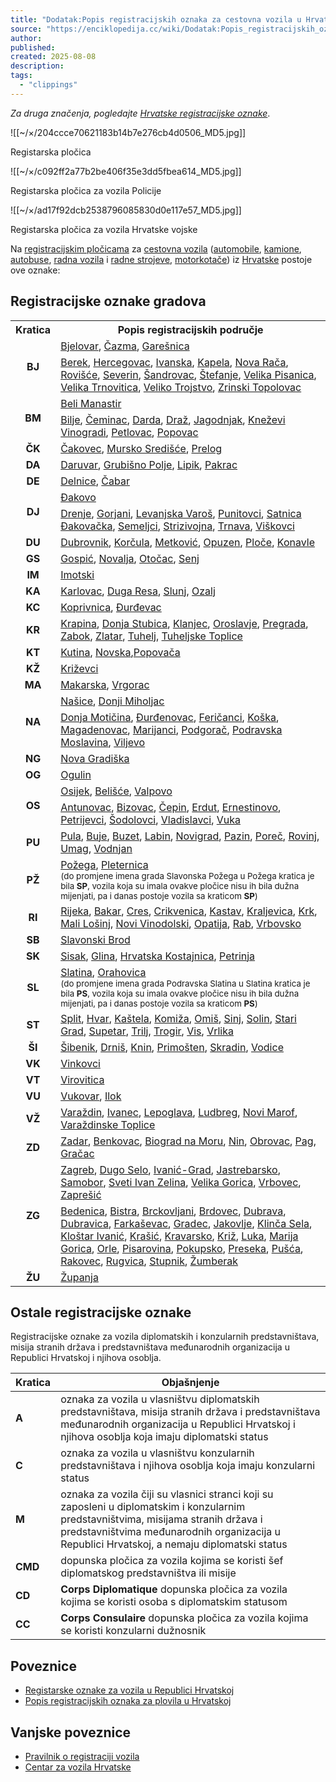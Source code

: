 ```yaml
---
title: "Dodatak:Popis registracijskih oznaka za cestovna vozila u Hrvatskoj – Hrvatska internetska enciklopedija"
source: "https://enciklopedija.cc/wiki/Dodatak:Popis_registracijskih_oznaka_za_cestovna_vozila_u_Hrvatskoj"
author:
published:
created: 2025-08-08
description:
tags:
  - "clippings"
---
```

*Za druga značenja, pogledajte [Hrvatske registracijske oznake](https://enciklopedija.cc/wiki/Hrvatske_registracijske_oznake "Hrvatske registracijske oznake")*.

![[~/×/204ccce70621183b14b7e276cb4d0506_MD5.jpg]]

Registarska pločica

![[~/×/c092ff2a77b2be406f35e3dd5fbea614_MD5.jpg]]

Registarska pločica za vozila Policije

![[~/×/ad17f92dcb2538796085830d0e117e57_MD5.jpg]]

Registarska pločica za vozila Hrvatske vojske

Na [registracijskim pločicama](https://enciklopedija.cc/wiki/Registarska_plo%C4%8Dica_vozila "Registarska pločica vozila") za [cestovna vozila](https://enciklopedija.cc/wiki/Cestovna_vozila "Cestovna vozila") ([automobile](https://enciklopedija.cc/wiki/Automobil "Automobil"), [kamione](https://enciklopedija.cc/wiki/Kamion "Kamion"), [autobuse](https://enciklopedija.cc/wiki/Autobus "Autobus"), [radna vozila](https://enciklopedija.cc/wiki/Radno_vozilo "Radno vozilo") i [radne strojeve](https://enciklopedija.cc/wiki/Radni_stroj "Radni stroj"), [motorkotače](https://enciklopedija.cc/wiki/Motorkota%C4%8D "Motorkotač")) iz [Hrvatske](https://enciklopedija.cc/wiki/Hrvatska "Hrvatska") postoje ove oznake:

## Registracijske oznake gradova

<table><tbody><tr><th>Kratica</th><th>Popis registracijskih područje</th></tr><tr><td rowspan="2"><center><b>BJ</b></center></td><td><a href="https://enciklopedija.cc/wiki/Bjelovar">Bjelovar</a>, <a href="https://enciklopedija.cc/wiki/%C4%8Cazma">Čazma</a>, <a href="https://enciklopedija.cc/wiki/Gare%C5%A1nica">Garešnica</a></td></tr><tr><td><a href="https://enciklopedija.cc/wiki/Berek">Berek</a>, <a href="https://enciklopedija.cc/wiki/Hercegovac">Hercegovac</a>, <a href="https://enciklopedija.cc/wiki/Ivanska">Ivanska</a>, <a href="https://enciklopedija.cc/wiki/Kapela_(Bjelovarsko-bilogorska_%C5%BEupanija)">Kapela</a>, <a href="https://enciklopedija.cc/wiki/Nova_Ra%C4%8Da">Nova Rača</a>, <a href="https://enciklopedija.cc/wiki/Rovi%C5%A1%C4%87e">Rovišće</a>, <a href="https://enciklopedija.cc/wiki/Severin_(op%C4%87ina)">Severin</a>, <a href="https://enciklopedija.cc/wiki/%C5%A0androvac">Šandrovac</a>, <a href="https://enciklopedija.cc/wiki/%C5%A0tefanje">Štefanje</a>, <a href="https://enciklopedija.cc/wiki/Velika_Pisanica">Velika Pisanica</a>, <a href="https://enciklopedija.cc/wiki/Velika_Trnovitica">Velika Trnovitica</a>, <a href="https://enciklopedija.cc/wiki/Veliko_Trojstvo">Veliko Trojstvo</a>, <a href="https://enciklopedija.cc/wiki/Zrinski_Topolovac">Zrinski Topolovac</a></td></tr><tr><td rowspan="2"><center><b>BM</b></center></td><td><a href="https://enciklopedija.cc/wiki/Beli_Manastir">Beli Manastir</a></td></tr><tr><td><a href="https://enciklopedija.cc/wiki/Bilje">Bilje</a>, <a href="https://enciklopedija.cc/wiki/%C4%8Ceminac">Čeminac</a>, <a href="https://enciklopedija.cc/wiki/Darda">Darda</a>, <a href="https://enciklopedija.cc/wiki/Dra%C5%BE">Draž</a>, <a href="https://enciklopedija.cc/wiki/Jagodnjak">Jagodnjak</a>, <a href="https://enciklopedija.cc/wiki/Kne%C5%BEevi_Vinogradi">Kneževi Vinogradi</a>, <a href="https://enciklopedija.cc/wiki/Petlovac">Petlovac</a>, <a href="https://enciklopedija.cc/wiki/Popovac">Popovac</a></td></tr><tr><td><center><b>ČK</b></center></td><td><a href="https://enciklopedija.cc/wiki/%C4%8Cakovec">Čakovec</a>, <a href="https://enciklopedija.cc/wiki/Mursko_Sredi%C5%A1%C4%87e">Mursko Središće</a>, <a href="https://enciklopedija.cc/wiki/Prelog">Prelog</a></td></tr><tr><td><center><b>DA</b></center></td><td><a href="https://enciklopedija.cc/wiki/Daruvar">Daruvar</a>, <a href="https://enciklopedija.cc/wiki/Grubi%C5%A1no_Polje">Grubišno Polje</a>, <a href="https://enciklopedija.cc/wiki/Lipik">Lipik</a>, <a href="https://enciklopedija.cc/wiki/Pakrac">Pakrac</a></td></tr><tr><td><center><b>DE</b></center></td><td><a href="https://enciklopedija.cc/wiki/Delnice">Delnice</a>, <a href="https://enciklopedija.cc/wiki/%C4%8Cabar">Čabar</a></td></tr><tr><td rowspan="2"><center><b>DJ</b></center></td><td><a href="https://enciklopedija.cc/wiki/%C4%90akovo">Đakovo</a></td></tr><tr><td><a href="https://enciklopedija.cc/wiki/Drenje">Drenje</a>, <a href="https://enciklopedija.cc/wiki/Gorjani">Gorjani</a>, <a href="https://enciklopedija.cc/wiki/Levanjska_Varo%C5%A1">Levanjska Varoš</a>, <a href="https://enciklopedija.cc/wiki/Punitovci">Punitovci</a>, <a href="https://enciklopedija.cc/wiki/Satnica_%C4%90akova%C4%8Dka">Satnica Đakovačka</a>, <a href="https://enciklopedija.cc/wiki/Semeljci">Semeljci</a>, <a href="https://enciklopedija.cc/wiki/Strizivojna">Strizivojna</a>, <a href="https://enciklopedija.cc/wiki/Trnava">Trnava</a>, <a href="https://enciklopedija.cc/wiki/Vi%C5%A1kovci">Viškovci</a></td></tr><tr><td><center><b>DU</b></center></td><td><a href="https://enciklopedija.cc/wiki/Dubrovnik">Dubrovnik</a>, <a href="https://enciklopedija.cc/wiki/Kor%C4%8Dula_(grad)">Korčula</a>, <a href="https://enciklopedija.cc/wiki/Metkovi%C4%87">Metković</a>, <a href="https://enciklopedija.cc/wiki/Opuzen">Opuzen</a>, <a href="https://enciklopedija.cc/wiki/Plo%C4%8De">Ploče</a>, <a href="https://enciklopedija.cc/wiki/Konavle">Konavle</a></td></tr><tr><td><center><b>GS</b></center></td><td><a href="https://enciklopedija.cc/wiki/Gospi%C4%87">Gospić</a>, <a href="https://enciklopedija.cc/wiki/Novalja">Novalja</a>, <a href="https://enciklopedija.cc/wiki/Oto%C4%8Dac">Otočac</a>, <a href="https://enciklopedija.cc/wiki/Senj">Senj</a></td></tr><tr><td><center><b>IM</b></center></td><td><a href="https://enciklopedija.cc/wiki/Imotski">Imotski</a></td></tr><tr><td><center><b>KA</b></center></td><td><a href="https://enciklopedija.cc/wiki/Karlovac">Karlovac</a>, <a href="https://enciklopedija.cc/wiki/Duga_Resa">Duga Resa</a>, <a href="https://enciklopedija.cc/wiki/Slunj">Slunj</a>, <a href="https://enciklopedija.cc/wiki/Ozalj">Ozalj</a></td></tr><tr><td><center><b>KC</b></center></td><td><a href="https://enciklopedija.cc/wiki/Koprivnica">Koprivnica</a>, <a href="https://enciklopedija.cc/wiki/%C4%90ur%C4%91evac">Đurđevac</a></td></tr><tr><td><center><b>KR</b></center></td><td><a href="https://enciklopedija.cc/wiki/Krapina">Krapina</a>, <a href="https://enciklopedija.cc/wiki/Donja_Stubica">Donja Stubica</a>, <a href="https://enciklopedija.cc/wiki/Klanjec">Klanjec</a>, <a href="https://enciklopedija.cc/wiki/Oroslavje">Oroslavje</a>, <a href="https://enciklopedija.cc/wiki/Pregrada">Pregrada</a>, <a href="https://enciklopedija.cc/wiki/Zabok">Zabok</a>, <a href="https://enciklopedija.cc/wiki/Zlatar">Zlatar</a>, <a href="https://enciklopedija.cc/wiki/Tuhelj">Tuhelj</a>, <a href="https://enciklopedija.cc/wiki/Tuheljske_Toplice">Tuheljske Toplice</a></td></tr><tr><td><center><b>KT</b></center></td><td><a href="https://enciklopedija.cc/wiki/Kutina">Kutina</a>, <a href="https://enciklopedija.cc/wiki/Novska">Novska</a>,<a href="https://enciklopedija.cc/wiki/Popova%C4%8Da">Popovača</a></td></tr><tr><td><center><b>KŽ</b></center></td><td><a href="https://enciklopedija.cc/wiki/Kri%C5%BEevci">Križevci</a></td></tr><tr><td><center><b>MA</b></center></td><td><a href="https://enciklopedija.cc/wiki/Makarska">Makarska</a>, <a href="https://enciklopedija.cc/wiki/Vrgorac">Vrgorac</a></td></tr><tr><td rowspan="2"><center><b>NA</b></center></td><td><a href="https://enciklopedija.cc/wiki/Na%C5%A1ice">Našice</a>, <a href="https://enciklopedija.cc/wiki/Donji_Miholjac">Donji Miholjac</a></td></tr><tr><td><a href="https://enciklopedija.cc/wiki/Donja_Moti%C4%8Dina">Donja Motičina</a>, <a href="https://enciklopedija.cc/wiki/%C4%90ur%C4%91enovac">Đurđenovac</a>, <a href="https://enciklopedija.cc/wiki/Feri%C4%8Danci">Feričanci</a>, <a href="https://enciklopedija.cc/wiki/Ko%C5%A1ka">Koška</a>, <a href="https://enciklopedija.cc/wiki/Magadenovac">Magadenovac</a>, <a href="https://enciklopedija.cc/wiki/Marijanci">Marijanci</a>, <a href="https://enciklopedija.cc/wiki/Podgora%C4%8D">Podgorač</a>, <a href="https://enciklopedija.cc/wiki/Podravska_Moslavina">Podravska Moslavina</a>, <a href="https://enciklopedija.cc/wiki/Viljevo">Viljevo</a></td></tr><tr><td><center><b>NG</b></center></td><td><a href="https://enciklopedija.cc/wiki/Nova_Gradi%C5%A1ka">Nova Gradiška</a></td></tr><tr><td><center><b>OG</b></center></td><td><a href="https://enciklopedija.cc/wiki/Ogulin">Ogulin</a></td></tr><tr><td rowspan="2"><center><b>OS</b></center></td><td><a href="https://enciklopedija.cc/wiki/Osijek">Osijek</a>, <a href="https://enciklopedija.cc/wiki/Beli%C5%A1%C4%87e">Belišće</a>, <a href="https://enciklopedija.cc/wiki/Valpovo">Valpovo</a></td></tr><tr><td><a href="https://enciklopedija.cc/wiki/Antunovac">Antunovac</a>, <a href="https://enciklopedija.cc/wiki/Bizovac">Bizovac</a>, <a href="https://enciklopedija.cc/wiki/%C4%8Cepin">Čepin</a>, <a href="https://enciklopedija.cc/wiki/Erdut">Erdut</a>, <a href="https://enciklopedija.cc/wiki/Ernestinovo">Ernestinovo</a>, <a href="https://enciklopedija.cc/wiki/Petrijevci">Petrijevci</a>, <a href="https://enciklopedija.cc/wiki/%C5%A0odolovci">Šodolovci</a>, <a href="https://enciklopedija.cc/wiki/Vladislavci">Vladislavci</a>, <a href="https://enciklopedija.cc/wiki/Vuka">Vuka</a></td></tr><tr><td><center><b>PU</b></center></td><td><a href="https://enciklopedija.cc/wiki/Pula">Pula</a>, <a href="https://enciklopedija.cc/wiki/Buje">Buje</a>, <a href="https://enciklopedija.cc/wiki/Buzet">Buzet</a>, <a href="https://enciklopedija.cc/wiki/Labin">Labin</a>, <a href="https://enciklopedija.cc/wiki/Novigrad">Novigrad</a>, <a href="https://enciklopedija.cc/wiki/Pazin">Pazin</a>, <a href="https://enciklopedija.cc/wiki/Pore%C4%8D">Poreč</a>, <a href="https://enciklopedija.cc/wiki/Rovinj">Rovinj</a>, <a href="https://enciklopedija.cc/wiki/Umag">Umag</a>, <a href="https://enciklopedija.cc/wiki/Vodnjan">Vodnjan</a></td></tr><tr><td><center><b>PŽ</b></center></td><td><a href="https://enciklopedija.cc/wiki/Po%C5%BEega">Požega</a>, <a href="https://enciklopedija.cc/wiki/Pleternica">Pleternica</a><br><small>(do promjene imena grada Slavonska Požega u Požega kratica je bila <b>SP</b>, vozila koja su imala ovakve pločice nisu ih bila dužna mijenjati, pa i danas postoje vozila sa kraticom <b>SP</b>)</small></td></tr><tr><td><center><b>RI</b></center></td><td><a href="https://enciklopedija.cc/wiki/Rijeka">Rijeka</a>, <a href="https://enciklopedija.cc/wiki/Bakar_(grad)">Bakar</a>, <a href="https://enciklopedija.cc/wiki/Cres_(grad)">Cres</a>, <a href="https://enciklopedija.cc/wiki/Crikvenica">Crikvenica</a>, <a href="https://enciklopedija.cc/wiki/Kastav">Kastav</a>, <a href="https://enciklopedija.cc/wiki/Kraljevica">Kraljevica</a>, <a href="https://enciklopedija.cc/wiki/Krk_(grad)">Krk</a>, <a href="https://enciklopedija.cc/wiki/Mali_Lo%C5%A1inj">Mali Lošinj</a>, <a href="https://enciklopedija.cc/wiki/Novi_Vinodolski">Novi Vinodolski</a>, <a href="https://enciklopedija.cc/wiki/Opatija">Opatija</a>, <a href="https://enciklopedija.cc/wiki/Rab_(grad)">Rab</a>, <a href="https://enciklopedija.cc/wiki/Vrbovsko">Vrbovsko</a></td></tr><tr><td><center><b>SB</b></center></td><td><a href="https://enciklopedija.cc/wiki/Slavonski_Brod">Slavonski Brod</a></td></tr><tr><td><center><b>SK</b></center></td><td><a href="https://enciklopedija.cc/wiki/Sisak">Sisak</a>, <a href="https://enciklopedija.cc/wiki/Glina_(grad)">Glina</a>, <a href="https://enciklopedija.cc/wiki/Hrvatska_Kostajnica">Hrvatska Kostajnica</a>, <a href="https://enciklopedija.cc/wiki/Petrinja">Petrinja</a></td></tr><tr><td><center><b>SL</b></center></td><td><a href="https://enciklopedija.cc/wiki/Slatina">Slatina</a>, <a href="https://enciklopedija.cc/wiki/Orahovica">Orahovica</a><br><small>(do promjene imena grada Podravska Slatina u Slatina kratica je bila <b>PS</b>, vozila koja su imala ovakve pločice nisu ih bila dužna mijenjati, pa i danas postoje vozila sa kraticom <b>PS</b>)</small></td></tr><tr><td><center><b>ST</b></center></td><td><a href="https://enciklopedija.cc/wiki/Split">Split</a>, <a href="https://enciklopedija.cc/wiki/Hvar_(grad)">Hvar</a>, <a href="https://enciklopedija.cc/wiki/Ka%C5%A1tela">Kaštela</a>, <a href="https://enciklopedija.cc/wiki/Komi%C5%BEa">Komiža</a>, <a href="https://enciklopedija.cc/wiki/Omi%C5%A1">Omiš</a>, <a href="https://enciklopedija.cc/wiki/Sinj">Sinj</a>, <a href="https://enciklopedija.cc/wiki/Solin">Solin</a>, <a href="https://enciklopedija.cc/wiki/Stari_Grad">Stari Grad</a>, <a href="https://enciklopedija.cc/wiki/Supetar">Supetar</a>, <a href="https://enciklopedija.cc/wiki/Trilj">Trilj</a>, <a href="https://enciklopedija.cc/wiki/Trogir">Trogir</a>, <a href="https://enciklopedija.cc/wiki/Vis_(grad)">Vis</a>, <a href="https://enciklopedija.cc/wiki/Vrlika">Vrlika</a></td></tr><tr><td><center><b>ŠI</b></center></td><td><a href="https://enciklopedija.cc/wiki/%C5%A0ibenik">Šibenik</a>, <a href="https://enciklopedija.cc/wiki/Drni%C5%A1">Drniš</a>, <a href="https://enciklopedija.cc/wiki/Knin">Knin</a>, <a href="https://enciklopedija.cc/wiki/Primo%C5%A1ten">Primošten</a>, <a href="https://enciklopedija.cc/wiki/Skradin">Skradin</a>, <a href="https://enciklopedija.cc/wiki/Vodice">Vodice</a></td></tr><tr><td><center><b>VK</b></center></td><td><a href="https://enciklopedija.cc/wiki/Vinkovci">Vinkovci</a></td></tr><tr><td><center><b>VT</b></center></td><td><a href="https://enciklopedija.cc/wiki/Virovitica">Virovitica</a></td></tr><tr><td><center><b>VU</b></center></td><td><a href="https://enciklopedija.cc/wiki/Vukovar">Vukovar</a>, <a href="https://enciklopedija.cc/wiki/Ilok">Ilok</a></td></tr><tr><td><center><b>VŽ</b></center></td><td><a href="https://enciklopedija.cc/wiki/Vara%C5%BEdin">Varaždin</a>, <a href="https://enciklopedija.cc/wiki/Ivanec">Ivanec</a>, <a href="https://enciklopedija.cc/wiki/Lepoglava">Lepoglava</a>, <a href="https://enciklopedija.cc/wiki/Ludbreg">Ludbreg</a>, <a href="https://enciklopedija.cc/wiki/Novi_Marof">Novi Marof</a>, <a href="https://enciklopedija.cc/wiki/Vara%C5%BEdinske_Toplice">Varaždinske Toplice</a></td></tr><tr><td><center><b>ZD</b></center></td><td><a href="https://enciklopedija.cc/wiki/Zadar">Zadar</a>, <a href="https://enciklopedija.cc/wiki/Benkovac">Benkovac</a>, <a href="https://enciklopedija.cc/wiki/Biograd_na_Moru">Biograd na Moru</a>, <a href="https://enciklopedija.cc/wiki/Nin">Nin</a>, <a href="https://enciklopedija.cc/wiki/Obrovac">Obrovac</a>, <a href="https://enciklopedija.cc/wiki/Pag_(grad)">Pag</a>, <a href="https://enciklopedija.cc/wiki/Gra%C4%8Dac">Gračac</a></td></tr><tr><td rowspan="2"><center><b>ZG</b></center></td><td><a href="https://enciklopedija.cc/wiki/Zagreb">Zagreb</a>, <a href="https://enciklopedija.cc/wiki/Dugo_Selo">Dugo Selo</a>, <a href="https://enciklopedija.cc/wiki/Ivani%C4%87-Grad">Ivanić-Grad</a>, <a href="https://enciklopedija.cc/wiki/Jastrebarsko">Jastrebarsko</a>, <a href="https://enciklopedija.cc/wiki/Samobor">Samobor</a>, <a href="https://enciklopedija.cc/wiki/Sveti_Ivan_Zelina">Sveti Ivan Zelina</a>, <a href="https://enciklopedija.cc/wiki/Velika_Gorica">Velika Gorica</a>, <a href="https://enciklopedija.cc/wiki/Vrbovec">Vrbovec</a>, <a href="https://enciklopedija.cc/wiki/Zapre%C5%A1i%C4%87">Zaprešić</a></td></tr><tr><td><a href="https://enciklopedija.cc/wiki/Bedenica">Bedenica</a>, <a href="https://enciklopedija.cc/wiki/Bistra">Bistra</a>, <a href="https://enciklopedija.cc/wiki/Brckovljani">Brckovljani</a>, <a href="https://enciklopedija.cc/wiki/Brdovec">Brdovec</a>, <a href="https://enciklopedija.cc/wiki/Dubrava_(Zagreba%C4%8Dka_%C5%BEupanija)">Dubrava</a>, <a href="https://enciklopedija.cc/wiki/Dubravica">Dubravica</a>, <a href="https://enciklopedija.cc/wiki/Farka%C5%A1evac">Farkaševac</a>, <a href="https://enciklopedija.cc/wiki/Gradec_(op%C4%87ina)">Gradec</a>, <a href="https://enciklopedija.cc/wiki/Jakovlje">Jakovlje</a>, <a href="https://enciklopedija.cc/wiki/Klin%C4%8Da_Sela">Klinča Sela</a>, <a href="https://enciklopedija.cc/wiki/Klo%C5%A1tar_Ivani%C4%87">Kloštar Ivanić</a>, <a href="https://enciklopedija.cc/wiki/Kra%C5%A1i%C4%87">Krašić</a>, <a href="https://enciklopedija.cc/wiki/Kravarsko">Kravarsko</a>, <a href="https://enciklopedija.cc/wiki/Kri%C5%BE_(op%C4%87ina)">Križ</a>, <a href="https://enciklopedija.cc/wiki/Luka_(op%C4%87ina)">Luka</a>, <a href="https://enciklopedija.cc/wiki/Marija_Gorica">Marija Gorica</a>, <a href="https://enciklopedija.cc/wiki/Orle">Orle</a>, <a href="https://enciklopedija.cc/wiki/Pisarovina">Pisarovina</a>, <a href="https://enciklopedija.cc/wiki/Pokupsko">Pokupsko</a>, <a href="https://enciklopedija.cc/wiki/Preseka">Preseka</a>, <a href="https://enciklopedija.cc/wiki/Pu%C5%A1%C4%87a">Pušća</a>, <a href="https://enciklopedija.cc/wiki/Rakovec">Rakovec</a>, <a href="https://enciklopedija.cc/wiki/Rugvica">Rugvica</a>, <a href="https://enciklopedija.cc/wiki/Stupnik">Stupnik</a>, <a href="https://enciklopedija.cc/wiki/%C5%BDumberak_(op%C4%87ina)">Žumberak</a></td></tr><tr><td><center><b>ŽU</b></center></td><td><a href="https://enciklopedija.cc/wiki/%C5%BDupanja">Županja</a></td></tr></tbody></table>

## Ostale registracijske oznake

Registracijske oznake za vozila diplomatskih i konzularnih predstavništava, misija stranih država i predstavništava među­narod­nih organizacija u Republici Hrvatskoj i njihova osoblja.

| Kratica | Objašnjenje |
| --- | --- |
| **A** | oznaka za vozila u vlasništvu diplomatskih predstavništava, misija stranih država i predstavništava međunarodnih organizacija u Republici Hrvatskoj i njihova osoblja koja imaju diplomatski status |
| **C** | oznaka za vozila u vlasništvu konzularnih predstavništava i njihova osoblja koja imaju konzularni status |
| **M** | oznaka za vozila čiji su vlasnici stranci koji su zaposleni u diplomatskim i konzularnim predstavništvima, misijama stranih država i predstavništvima međunarodnih organizacija u Republici Hrvatskoj, a nemaju diplomatski status |
| **CMD** | dopunska pločica za vozila kojima se koristi šef diplomatskog predstavništva ili misije |
| **CD** | **Corps Diplomatique** dopunska pločica za vozila kojima se koristi osoba s diplomatskim statusom |
| **CC** | **Corps Consulaire** dopunska pločica za vozila kojima se koristi konzularni dužnosnik |

  

## Poveznice

- [Registarske oznake za vozila u Republici Hrvatskoj](https://enciklopedija.cc/wiki/Registarske_oznake_za_vozila_u_Republici_Hrvatskoj "Registarske oznake za vozila u Republici Hrvatskoj")
- [Popis registracijskih oznaka za plovila u Hrvatskoj](https://enciklopedija.cc/wiki/Popis_registracijskih_oznaka_za_plovila_u_Hrvatskoj "Popis registracijskih oznaka za plovila u Hrvatskoj")

## Vanjske poveznice

- [Pravilnik o registraciji vozila](http://www.nn.hr/clanci/sluzbeno/2005/0065.htm)
- [Centar za vozila Hrvatske](http://www.cvh.hr/cvh/naslovnica.aspx)